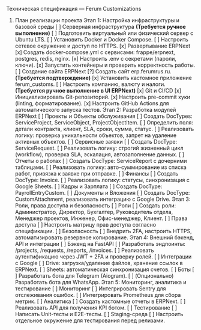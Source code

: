 Техническая спецификация — Ferum Customizations
1. План реализации проекта
Этап 1: Настройка инфраструктуры и базовой среды
[ ] Серверная инфраструктура **(Требуется ручное выполнение)**
[ ] Подготовить виртуальный или физический сервер с Ubuntu LTS.
[ ] Установить Docker и Docker Compose.
[ ] Настроить сетевое окружение и доступ по HTTPS.
[x] Развертывание ERPNext
[x] Создать docker-compose.yml с сервисами: frappe/erpnext, postgres, redis, nginx.
[x] Настроить .env с секретами (пароли, ключи).
[x] Запустить контейнеры и проверить корректность работы.
[ ] Создание сайта ERPNext
[?] Создать сайт erp.ferumrus.ru. **(Требуется подтверждение)**
[x] Установить кастомное приложение ferum_customs.
[ ] Настроить компанию, валюту и налоги. **(Требуется ручное выполнение в UI ERPNext)**
[x] Git и CI/CD
[x] Инициализировать Git-репозиторий.
[x] Настроить pre-commit хуки (linting, форматирование).
[x] Настроить GitHub Actions для автоматического запуска тестов.
Этап 2: Разработка модулей ERPNext
[ ] Проекты и Объекты обслуживания
[ ] Создать DocTypes: ServiceProject, ServiceObject, ProjectObjectItem.
[ ] Определить поля: детали контракта, клиент, SLA, сроки, сумма, статус.
[ ] Реализовать логику: проверка уникальности объектов, запрет на удаление активных объектов.
[ ] Сервисные заявки
[ ] Создать DocType: ServiceRequest.
[ ] Реализовать логику: строгий жизненный цикл (workflow), проверка SLA, эскалация, автозаполнение данных.
[ ] Отчеты о работах
[ ] Создать DocType: ServiceReport с дочерними таблицами.
[ ] Реализовать логику: авто-суммирование из списка работ, привязка к заявке при отправке.
[ ] Финансы
[ ] Создать DocType: Invoice.
[ ] Реализовать логику: статусы, синхронизация с Google Sheets.
[ ] Кадры и Зарплата
[ ] Создать DocType: PayrollEntryCustom.
[ ] Документы и Вложения
[ ] Создать DocType: CustomAttachment, реализовать интеграцию с Google Drive.
Этап 3: Роли, права доступа и безопасность
[ ] Роли
[ ] Создать роли: Администратор, Директор, Бухгалтер, Руководитель отдела, Менеджер проектов, Инженер, Офис-менеджер, Клиент.
[ ] Права доступа
[ ] Настроить матрицу прав доступа согласно спецификации.
[ ] Безопасность
[ ] Внедрить 2FA, настроить HTTPS, автоматизировать резервное копирование.
Этап 4: Внешний бэкенд, API и интеграции
[ ] Бэкенд на FastAPI
[ ] Разработать эндпоинты: /projects, /requests, /reports, /invoices.
[ ] Реализовать аутентификацию через JWT + 2FA и проверку ролей.
[ ] Интеграции с Google
[ ] Drive: загрузка/удаление файлов, хранение ссылок в ERPNext.
[ ] Sheets: автоматическая синхронизация счетов.
[ ] Боты
[ ] Разработать бота для Telegram (Aiogram).
[ ] (Опционально) Разработать бота для WhatsApp.
Этап 5: Мониторинг, аналитика и тестирование
[ ] Мониторинг
[ ] Интегрировать Sentry для отслеживания ошибок.
[ ] Интегрировать Prometheus для сбора метрик.
[ ] Аналитика
[ ] Создать кастомные отчеты в ERPNext.
[ ] Реализовать API для получения KPI ботом.
[ ] Тестирование
[ ] Написать Unit-тесты и E2E-тесты.
[ ] Staging-среда
[ ] Настроить отдельное окружение для тестирования перед релизами.

